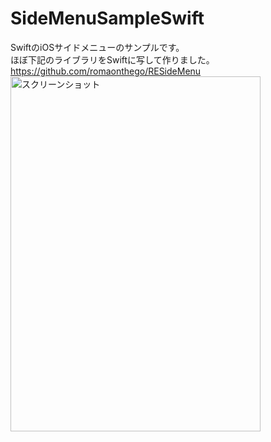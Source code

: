 # SideMenuSampleSwift
SwiftのiOSサイドメニューのサンプルです。<br>
ほぼ下記のライブラリをSwiftに写して作りました。<br>
https://github.com/romaonthego/RESideMenu<br>
<img alt="スクリーンショット" src="https://raw.github.com/wiki/NakamaShiori/SideMenuSampleSwift/images/image.png" width="400" height="568" />
